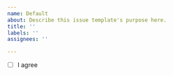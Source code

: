 ```yaml
---
name: Default
about: Describe this issue template's purpose here.
title: ''
labels: ''
assignees: ''

---
```


<!-- place a 'X' between the brackets below -->
* [ ] I agree
